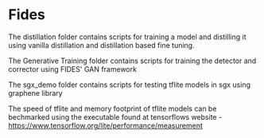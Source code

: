 # Fides

The distillation folder contains scripts for training a model and distilling it using vanilla distillation and distillation based fine tuning.

The Generative Training folder contains scripts for training the detector and corrector using FIDES' GAN framework

The sgx_demo folder contains scripts for testing tflite models in sgx using graphene library

The speed of tflite and memory footprint of tflite models can be bechmarked using the executable found at tensorflows website - 
https://www.tensorflow.org/lite/performance/measurement

